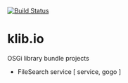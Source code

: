 [![Build Status](https://travis-ci.org/peterkir/klib.io.png)](https://travis-ci.org/peterkir/klib.io)

# klib.io
OSGi library bundle projects

- FileSearch service [ service, gogo ]

